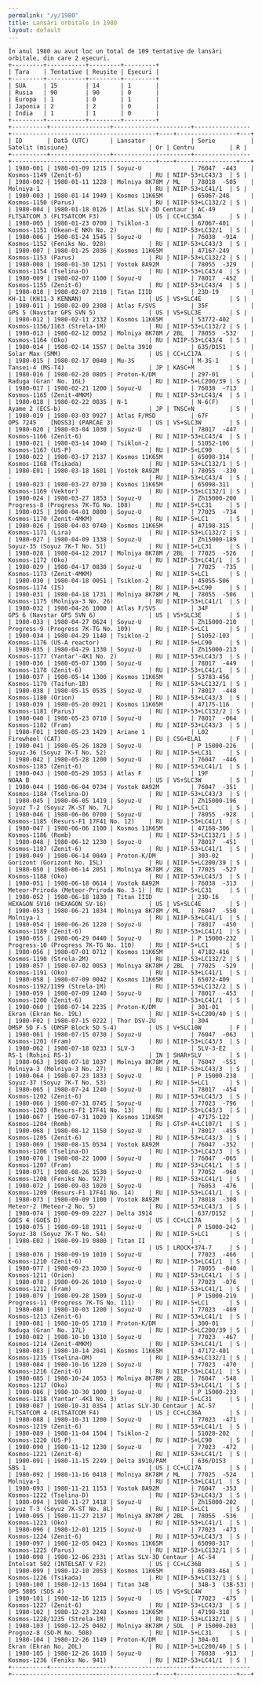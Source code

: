 ```yaml
---
permalink: "/y/1980"
title: Lansări orbitale în 1980
layout: default
---
```


    În anul 1980 au avut loc un total de 109 tentative de lansări orbitale, din care 2 eșecuri.
    +---------+-----------+---------+---------+
    | Țara    | Tentative | Reușite | Eșecuri |
    +---------+-----------+---------+---------+
    | SUA     | 15        | 14      | 1       |
    | Rusia   | 90        | 90      | 0       |
    | Europa  | 1         | 0       | 1       |
    | Japonia | 2         | 2       | 0       |
    | India   | 1         | 1       | 0       |
    +---------+-----------+---------+---------+
    +----------+-----------------+----------------------+----------------+-----------------------------------------+----+-----------------+---+
    | ID       | Dată (UTC)      | Lansator             | Serie          | Satelit (misiune)                       | Or | Centru          | R |
    +----------+-----------------+----------------------+----------------+-----------------------------------------+----+-----------------+---+
    | 1980-001 | 1980-01-09 1215 | Soyuz-U              | 76047  -443    | Kosmos-1149 (Zenit-6)                   | RU | NIIP-53+LC43/3  | S |
    | 1980-002 | 1980-01-11 1228 | Molniya 8K78M / ML   | 78018  -505    | Molniya-1                               | RU | NIIP-53+LC41/1  | S |
    | 1980-003 | 1980-01-14 1949 | Kosmos 11K65M        | 65067-248      | Kosmos-1150 (Parus)                     | RU | NIIP-53+LC132/2 | S |
    | 1980-004 | 1980-01-18 0126 | Atlas SLV-3D Centaur | AC-49          | FLTSATCOM 3 (FLTSATCOM F3)              | US | CC+LC36A        | S |
    | 1980-005 | 1980-01-23 0700 | Tsiklon-3            | 67067-401      | Kosmos-1151 (Okean-E NKh No. 2)         | RU | NIIP-53+LC32/1  | S |
    | 1980-006 | 1980-01-24 1545 | Soyuz-U              | 76038  -914    | Kosmos-1152 (Feniks No. 928)            | RU | NIIP-53+LC43/3  | S |
    | 1980-007 | 1980-01-25 2036 | Kosmos 11K65M        | 47167-249      | Kosmos-1153 (Parus)                     | RU | NIIP-53+LC132/2 | S |
    | 1980-008 | 1980-01-30 1251 | Vostok 8A92M         | 78055  -329    | Kosmos-1154 (Tselina-D)                 | RU | NIIP-53+LC43/4  | S |
    | 1980-009 | 1980-02-07 1100 | Soyuz-U              | 78017  -452    | Kosmos-1155 (Zenit-6)                   | RU | NIIP-53+LC43/4  | S |
    | 1980-010 | 1980-02-07 2110 | Titan IIID           | 23D-19         | KH-11 (KH11-3 KENNAN)                   | US | VS+SLC4E        | S |
    | 1980-011 | 1980-02-09 2308 | Atlas F/SVS          | 35F            | GPS 5 (Navstar GPS SVN 5)               | US | VS+SLC3E        | S |
    | 1980-012 | 1980-02-11 2332 | Kosmos 11K65M        | 53772-402      | Kosmos-1156/1163 (Strela-1M)            | RU | NIIP-53+LC132/2 | S |
    | 1980-013 | 1980-02-12 0052 | Molniya 8K78M / 2BL  | 78055  -532    | Kosmos-1164 (Oko)                       | RU | NIIP-53+LC43/4  | S |
    | 1980-014 | 1980-02-14 1557 | Delta 3910           | 635/D151       | Solar Max (SMM)                         | US | CC+LC17A        | S |
    | 1980-015 | 1980-02-17 0040 | Mu-3S                | M-3S-1         | Tansei-4 (MS-T4)                        | JP | KASC+M          | S |
    | 1980-016 | 1980-02-20 0805 | Proton-K/DM          | 297-01         | Raduga (Gran' No. 16L)                  | RU | NIIP-5+LC200/39 | S |
    | 1980-017 | 1980-02-21 1200 | Soyuz-U              | 76038  -713    | Kosmos-1165 (Zenit-4MKM)                | RU | NIIP-53+LC43/4  | S |
    | 1980-018 | 1980-02-22 0835 | N-1                  | N-6(F)         | Ayame 2 (ECS-b)                         | JP | TNSC+N          | S |
    | 1980-019 | 1980-03-03 0927 | Atlas F/MSD          | 67F            | OPS 7245    [NOSS3] (PARCAE 3)          | US | VS+SLC3W        | S |
    | 1980-020 | 1980-03-04 1030 | Soyuz-U              | 78017  -447    | Kosmos-1166 (Zenit-6)                   | RU | NIIP-53+LC43/4  | S |
    | 1980-021 | 1980-03-14 1040 | Tsiklon-2            | 51052-106      | Kosmos-1167 (US-P)                      | RU | NIIP-5+LC90     | S |
    | 1980-022 | 1980-03-17 2137 | Kosmos 11K65M        | 65098-314      | Kosmos-1168 (Tsikada)                   | RU | NIIP-53+LC132/1 | S |
    | 1980-E01 | 1980-03-18 1601 | Vostok 8A92M         | 78055  -330    | -                                       | RU | NIIP-53+LC43/4  | S |
    | 1980-023 | 1980-03-27 0730 | Kosmos 11K65M        | 65098-311      | Kosmos-1169 (Vektor)                    | RU | NIIP-53+LC132/1 | S |
    | 1980-024 | 1980-03-27 1853 | Soyuz-U              | Zh15000-200    | Progress-8 (Progress 7K-TG No. 108)     | RU | NIIP-5+LC31     | S |
    | 1980-025 | 1980-04-01 0800 | Soyuz-U              | 77025  -734    | Kosmos-1170 (Zenit-4MKM)                | RU | NIIP-5+LC1      | S |
    | 1980-026 | 1980-04-03 0740 | Kosmos 11K65M        | 47198-315      | Kosmos-1171 (Lira)                      | RU | NIIP-53+LC132/2 | S |
    | 1980-027 | 1980-04-09 1338 | Soyuz-U              | Zh15000-189    | Soyuz-35 (Soyuz 7K-T No. 51)            | RU | NIIP-5+LC31     | S |
    | 1980-028 | 1980-04-12 2017 | Molniya 8K78M / 2BL  | 77025  -526    | Kosmos-1172 (Oko)                       | RU | NIIP-53+LC41/1  | S |
    | 1980-029 | 1980-04-17 0830 | Soyuz-U              | 77025  -735    | Kosmos-1173 (Zenit-4MKM)                | RU | NIIP-5+LC1      | S |
    | 1980-030 | 1980-04-18 0051 | Tsiklon-2            | 45055-506      | Kosmos-1174 (IS)                        | RU | NIIP-5+LC90     | S |
    | 1980-031 | 1980-04-18 1731 | Molniya 8K78M / ML   | 78055  -506    | Kosmos-1175 (Molniya-3 No. 26)          | RU | NIIP-53+LC41/1  | S |
    | 1980-032 | 1980-04-26 1000 | Atlas F/SVS          | 34F            | GPS 6 (Navstar GPS SVN 6)               | US | VS+SLC3E        | S |
    | 1980-033 | 1980-04-27 0624 | Soyuz-U              | Zh15000-210    | Progress-9 (Progress 7K-TG No. 109)     | RU | NIIP-5+LC1      | S |
    | 1980-034 | 1980-04-29 1140 | Tsiklon-2            | 51052-103      | Kosmos-1176 (US-A reactor)              | RU | NIIP-5+LC90     | S |
    | 1980-035 | 1980-04-29 1330 | Soyuz-U              | Zh15000-213    | Kosmos-1177 (Yantar'-4K1 No. 2)         | RU | NIIP-53+LC43/3  | S |
    | 1980-036 | 1980-05-07 1300 | Soyuz-U              | 78017  -449    | Kosmos-1178 (Zenit-6)                   | RU | NIIP-53+LC41/1  | S |
    | 1980-037 | 1980-05-14 1300 | Kosmos 11K65M        | 53783-456      | Kosmos-1179 (Taifun-1B)                 | RU | NIIP-53+LC132/1 | S |
    | 1980-038 | 1980-05-15 0535 | Soyuz-U              | 78017  -448    | Kosmos-1180 (Orion)                     | RU | NIIP-53+LC43/3  | S |
    | 1980-039 | 1980-05-20 0921 | Kosmos 11K65M        | 47175-116      | Kosmos-1181 (Parus)                     | RU | NIIP-53+LC132/2 | S |
    | 1980-040 | 1980-05-23 0710 | Soyuz-U              | 78017  -064    | Kosmos-1182 (Fram)                      | RU | NIIP-53+LC43/3  | S |
    | 1980-F01 | 1980-05-23 1429 | Ariane 1             | L02            | Firewheel (CAT)                         | EU | CSG+ELA1        | F |
    | 1980-041 | 1980-05-26 1820 | Soyuz-U              | P 15000-226    | Soyuz-36 (Soyuz 7K-T No. 52)            | RU | NIIP-5+LC31     | S |
    | 1980-042 | 1980-05-28 1200 | Soyuz-U              | 76047  -446    | Kosmos-1183 (Zenit-6)                   | RU | NIIP-53+LC41/1  | S |
    | 1980-043 | 1980-05-29 1053 | Atlas F              | 19F            | NOAA B                                  | US | VS+SLC3W        | S |
    | 1980-044 | 1980-06-04 0734 | Vostok 8A92M         | 76047  -351    | Kosmos-1184 (Tselina-D)                 | RU | NIIP-53+LC43/3  | S |
    | 1980-045 | 1980-06-05 1419 | Soyuz-U              | Zh15000-196    | Soyuz T-2 (Soyuz 7K-ST No. 7L)          | RU | NIIP-5+LC1      | S |
    | 1980-046 | 1980-06-06 0700 | Soyuz-U              | 78055  -928    | Kosmos-1185 (Resurs-F1 17F41 No. 12)    | RU | NIIP-53+LC41/1  | S |
    | 1980-047 | 1980-06-06 1100 | Kosmos 11K65M        | 47168-306      | Kosmos-1186 (Romb)                      | RU | NIIP-53+LC132/1 | S |
    | 1980-048 | 1980-06-12 1230 | Soyuz-U              | 78017  -451    | Kosmos-1187 (Zenit-6)                   | RU | NIIP-53+LC41/1  | S |
    | 1980-049 | 1980-06-14 0049 | Proton-K/DM          | 303-02         | Gorizont (Gorizont No. 15L)             | RU | NIIP-5+LC200/39 | S |
    | 1980-050 | 1980-06-14 2051 | Molniya 8K78M / 2BL  | 77025  -527    | Kosmos-1188 (Oko)                       | RU | NIIP-53+LC43/3  | S |
    | 1980-051 | 1980-06-18 0614 | Vostok 8A92M         | 76038  -313    | Meteor-Priroda (Meteor-Priroda No. 3-1) | RU | NIIP-5+LC31     | S |
    | 1980-052 | 1980-06-18 1830 | Titan IIID           | 23D-16         | HEXAGON SV16 (HEXAGON SV-16)            | US | VS+SLC4E        | S |
    | 1980-053 | 1980-06-21 1834 | Molniya 8K78M / ML   | 76047  -550    | Molniya-1                               | RU | NIIP-53+LC41/1  | S |
    | 1980-054 | 1980-06-26 1220 | Soyuz-U              | 78017  -450    | Kosmos-1189 (Zenit-6)                   | RU | NIIP-53+LC41/1  | S |
    | 1980-055 | 1980-06-29 0440 | Soyuz-U              | P 15000-232    | Progress-10 (Progress 7K-TG No. 110)    | RU | NIIP-5+LC1      | S |
    | 1980-056 | 1980-07-01 0712 | Kosmos 11K65M        | 47182-416      | Kosmos-1190 (Strela-2M)                 | RU | NIIP-53+LC132/2 | S |
    | 1980-057 | 1980-07-02 0053 | Molniya 8K78M / 2BL  | 77025  -529    | Kosmos-1191 (Oko)                       | RU | NIIP-53+LC41/1  | S |
    | 1980-058 | 1980-07-09 0042 | Kosmos 11K65M        | 65072-409      | Kosmos-1192/1199 (Strela-1M)            | RU | NIIP-53+LC132/2 | S |
    | 1980-059 | 1980-07-09 1240 | Soyuz-U              | 78017  -453    | Kosmos-1200 (Zenit-6)                   | RU | NIIP-53+LC41/1  | S |
    | 1980-060 | 1980-07-14 2235 | Proton-K/DM          | 301-01         | Ekran (Ekran No. 19L)                   | RU | NIIP-5+LC200/40 | S |
    | 1980-F02 | 1980-07-15 0222 | Thor DSV-2U          | 304            | DMSP 5D F-5 (DMSP Block 5D S-4)         | US | V+SLC10W        | F |
    | 1980-061 | 1980-07-15 0730 | Soyuz-U              | 76047  -063    | Kosmos-1201 (Fram)                      | RU | NIIP-53+LC43/3  | S |
    | 1980-062 | 1980-07-18 0233 | SLV-3                | SLV-3-E2       | RS-1 (Rohini RS-1)                      | IN | SHAR+SLV        | S |
    | 1980-063 | 1980-07-18 1037 | Molniya 8K78M / ML   | 76047  -551    | Molniya-3 (Molniya-3 No. 27)            | RU | NIIP-53+LC43/3  | S |
    | 1980-064 | 1980-07-23 1833 | Soyuz-U              | P 15000-238    | Soyuz-37 (Soyuz 7K-T No. 53)            | RU | NIIP-5+LC1      | S |
    | 1980-065 | 1980-07-24 1240 | Soyuz-U              | 78017  -454    | Kosmos-1202 (Zenit-6)                   | RU | NIIP-53+LC43/3  | S |
    | 1980-066 | 1980-07-31 0745 | Soyuz-U              | 77023  -796    | Kosmos-1203 (Resurs-F1 17F41 No. 13)    | RU | NIIP-53+LC43/3  | S |
    | 1980-067 | 1980-07-31 1020 | Kosmos 11K65M        | 47175-122      | Kosmos-1204 (Romb)                      | RU | GTsP-4+LC107/1  | S |
    | 1980-068 | 1980-08-12 1150 | Soyuz-U              | 78017  -455    | Kosmos-1205 (Zenit-6)                   | RU | NIIP-53+LC43/3  | S |
    | 1980-069 | 1980-08-15 0534 | Vostok 8A92M         | 76047  -352    | Kosmos-1206 (Tselina-D)                 | RU | NIIP-53+LC43/3  | S |
    | 1980-070 | 1980-08-22 1000 | Soyuz-U              | 76047  -065    | Kosmos-1207 (Fram)                      | RU | NIIP-53+LC41/1  | S |
    | 1980-071 | 1980-08-26 1530 | Soyuz-U              | 77052  -960    | Kosmos-1208 (Feniks No. 927)            | RU | NIIP-53+LC41/1  | S |
    | 1980-072 | 1980-09-03 1020 | Soyuz-U              | 76053  -476    | Kosmos-1209 (Resurs-F1 17F41 No. 14)    | RU | NIIP-53+LC41/1  | S |
    | 1980-073 | 1980-09-09 1100 | Vostok 8A92M         | 78018  -308    | Meteor-2 (Meteor-2 No. 5)               | RU | NIIP-53+LC43/3  | S |
    | 1980-074 | 1980-09-09 2227 | Delta 3914           | 637/D152       | GOES 4 (GOES D)                         | US | CC+LC17A        | S |
    | 1980-075 | 1980-09-18 1911 | Soyuz-U              | P 15000-242    | Soyuz-38 (Soyuz 7K-T No. 54)            | RU | NIIP-5+LC1      | S |
    | 1980-E02 | 1980-09-19 0800 | Titan II             | -              | -                                       | US | LROCK+374-7     | S |
    | 1980-076 | 1980-09-19 1010 | Soyuz-U              | 77023  -466    | Kosmos-1210 (Zenit-6)                   | RU | NIIP-53+LC41/1  | S |
    | 1980-077 | 1980-09-23 1030 | Soyuz-U              | 78055  -840    | Kosmos-1211 (Orion)                     | RU | NIIP-53+LC41/1  | S |
    | 1980-078 | 1980-09-26 1010 | Soyuz-U              | 77023  -076    | Kosmos-1212 (Fram)                      | RU | NIIP-53+LC41/1  | S |
    | 1980-079 | 1980-09-28 1509 | Soyuz-U              | P 15000-219    | Progress-11 (Progress 7K-TG No. 111)    | RU | NIIP-5+LC1      | S |
    | 1980-080 | 1980-10-03 1200 | Soyuz-U              | 77023  -469    | Kosmos-1213 (Zenit-6)                   | RU | NIIP-53+LC41/1  | S |
    | 1980-081 | 1980-10-05 1710 | Proton-K/DM          | 300-01         | Raduga (Gran' No. 17L)                  | RU | NIIP-5+LC200/39 | S |
    | 1980-082 | 1980-10-10 1310 | Soyuz-U              | 77023  -467    | Kosmos-1214 (Zenit-4MKM)                | RU | NIIP-53+LC41/1  | S |
    | 1980-083 | 1980-10-14 2041 | Kosmos 11K65M        | 47172-401      | Kosmos-1215 (Tselina-OM)                | RU | NIIP-53+LC132/1 | S |
    | 1980-084 | 1980-10-16 1220 | Soyuz-U              | 77023  -470    | Kosmos-1216 (Zenit-6)                   | RU | NIIP-53+LC41/1  | S |
    | 1980-085 | 1980-10-24 1053 | Molniya 8K78M / 2BL  | 76047  -548    | Kosmos-1217 (Oko)                       | RU | NIIP-53+LC41/1  | S |
    | 1980-086 | 1980-10-30 1000 | Soyuz-U              | P 15000-233    | Kosmos-1218 (Yantar'-4K1 No. 3)         | RU | NIIP-5+LC31     | S |
    | 1980-087 | 1980-10-31 0354 | Atlas SLV-3D Centaur | AC-57          | FLTSATCOM 4 (FLTSATCOM F4)              | US | CC+LC36A        | S |
    | 1980-088 | 1980-10-31 1200 | Soyuz-U              | 77023  -471    | Kosmos-1219 (Zenit-6)                   | RU | NIIP-53+LC41/1  | S |
    | 1980-089 | 1980-11-04 1504 | Tsiklon-2            | 51028-202      | Kosmos-1220 (US-P)                      | RU | NIIP-5+LC90     | S |
    | 1980-090 | 1980-11-12 1230 | Soyuz-U              | 77023  -472    | Kosmos-1221 (Zenit-6)                   | RU | NIIP-53+LC41/1  | S |
    | 1980-091 | 1980-11-15 2249 | Delta 3910/PAM       | 636/D153       | SBS 1                                   | US | CC+LC17A        | S |
    | 1980-092 | 1980-11-16 0418 | Molniya 8K78M / ML   | 77025  -524    | Molniya-1                               | RU | NIIP-53+LC41/1  | S |
    | 1980-093 | 1980-11-21 1153 | Vostok 8A92M         | 76047  -353    | Kosmos-1222 (Tselina-D)                 | RU | NIIP-53+LC43/3  | S |
    | 1980-094 | 1980-11-27 1418 | Soyuz-U              | Zh15000-202    | Soyuz T-3 (Soyuz 7K-ST No. 8L)          | RU | NIIP-5+LC1      | S |
    | 1980-095 | 1980-11-27 2137 | Molniya 8K78M / 2BL  | 78055  -536    | Kosmos-1223 (Oko)                       | RU | NIIP-53+LC41/1  | S |
    | 1980-096 | 1980-12-01 1215 | Soyuz-U              | 77023  -473    | Kosmos-1224 (Zenit-6)                   | RU | NIIP-53+LC43/3  | S |
    | 1980-097 | 1980-12-05 0423 | Kosmos 11K65M        | 65098-317      | Kosmos-1225 (Parus)                     | RU | NIIP-53+LC132/1 | S |
    | 1980-098 | 1980-12-06 2331 | Atlas SLV-3D Centaur | AC-54          | Intelsat 502 (INTELSAT V F2)            | US | CC+LC36B        | S |
    | 1980-099 | 1980-12-10 2053 | Kosmos 11K65M        | 65083-464      | Kosmos-1226 (Tsikada)                   | RU | NIIP-53+LC132/1 | S |
    | 1980-100 | 1980-12-13 1604 | Titan 34B            | 34B-3  (3B-53) | OPS 5805 (SDS 4)                        | US | VS+SLC4W        | S |
    | 1980-101 | 1980-12-16 1215 | Soyuz-U              | 77023  -475    | Kosmos-1227 (Zenit-6)                   | RU | NIIP-53+LC43/3  | S |
    | 1980-102 | 1980-12-23 2248 | Kosmos 11K65M        | 47198-318      | Kosmos-1228/1235 (Strela-1M)            | RU | NIIP-53+LC132/1 | S |
    | 1980-103 | 1980-12-25 0402 | Molniya 8K78M / SOL  | P 15000-203    | Prognoz-8 (SO-M No. 508)                | RU | NIIP-5+LC31     | S |
    | 1980-104 | 1980-12-26 1149 | Proton-K/DM          | 304-01         | Ekran (Ekran No. 20L)                   | RU | NIIP-5+LC200/40 | S |
    | 1980-105 | 1980-12-26 1610 | Soyuz-U              | 76038  -913    | Kosmos-1236 (Feniks No. 941)            | RU | NIIP-53+LC41/1  | S |
    +----------+-----------------+----------------------+----------------+-----------------------------------------+----+-----------------+---+

